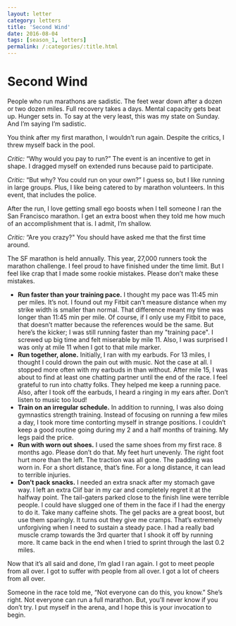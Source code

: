 ```yaml
---
layout: letter
category: letters
title: 'Second Wind'
date: 2016-08-04
tags: [season_1, letters]
permalink: /:categories/:title.html
---
```


# Second Wind

People who run marathons are sadistic. The feet wear down after a dozen or two dozen miles. Full recovery takes a days. Mental capacity gets beat up. Hunger sets in. To say at the very least, this was my state on Sunday. And I’m saying I’m sadistic.

You think after my first marathon, I wouldn’t run again. Despite the critics, I threw myself back in the pool.

*Critic:* “Why would you pay to run?”
The event is an incentive to get in shape. I dragged myself on extended runs because paid to participate.

*Critic:* “But why? You could run on your own?”
I guess so, but I like running in large groups. Plus, I like being catered to by marathon volunteers. In this event, that includes the police.

After the run, I love getting small ego boosts when I tell someone I ran the San Francisco marathon. I get an extra boost when they told me how much of an accomplishment that is. I admit, I’m shallow.

*Critic:* “Are you crazy?"
You should have asked me that the first time around.

The SF marathon is held annually. This year, 27,000 runners took the marathon challenge. I feel proud to have finished under the time limit. But I feel like crap that I made some rookie mistakes. Please don’t make these mistakes.

- **Run faster than your training pace.**
I thought my pace was 11:45 min per miles. It’s not. I found out my Fitbit can’t measure distance when my strike width is smaller than normal. That difference meant my time was longer than 11:45 min per mile. Of course, if I only use my Fitbit to pace, that doesn’t matter because the references would be the same. But here’s the kicker; I was still running faster than my "training pace". I screwed up big time and felt miserable by mile 11. Also, I was surprised I was only at mile 11 when I got to that mile marker.
- **Run together, alone.** Initially, I ran with my earbuds. For 13 miles, I thought I could drown the pain out with music. Not the case at all. I stopped more often with my earbuds in than without. After mile 15, I was about to find at least one chatting partner until the end of the race. I feel grateful to run into chatty folks. They helped me keep a running pace.  Also, after I took off the earbuds, I heard a ringing in my ears after. Don’t listen to music too loud!
- **Train on an irregular schedule.** In addition to running, I was also doing gymnastics strength training. Instead of focusing on running a few miles a day, I took more time contorting myself in strange positions. I couldn’t keep a good routine going during my 2 and a half months of training. My legs paid the price.
- **Run with worn out shoes.** I used the same shoes from my first race. 8 months ago. Please don’t do that. My feet hurt unevenly. The right foot hurt more than the left. The traction was all gone. The padding was worn in. For a short distance, that’s fine. For a long distance, it can lead to terrible injuries.
- **Don’t pack snacks.** I needed an extra snack after my stomach gave way. I left an extra Clif bar in my car and completely regret it at the halfway point. The tail-gaters parked close to the finish line were terrible people. I could have slugged one of them in the face if I had the energy to do it.
Take many caffeine shots. The gel packs are a great boost, but use them sparingly. It turns out they give me cramps. That’s extremely unforgiving when I need to sustain a steady pace. I had a really bad muscle cramp towards the 3rd quarter that I shook it off by running more. It came back in the end when I tried to sprint through the last 0.2 miles.

Now that it’s all said and done, I’m glad I ran again. I got to meet people from all over. I got to suffer with people from all over. I got a lot of cheers from all over.

Someone in the race told me, “Not everyone can do this, you know.” She’s right. Not everyone can run a full marathon. But, you’ll never know if you don’t try. I put myself in the arena, and I hope this is your invocation to begin.
